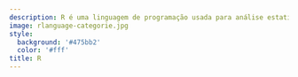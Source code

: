 ```yaml
---
description: R é uma linguagem de programação usada para análise estatística e visualização de dados, amplamente utilizada por estatísticos e cientistas de dados.
image: rlanguage-categorie.jpg
style:
  background: '#475bb2'
  color: '#fff'
title: R
---
```

